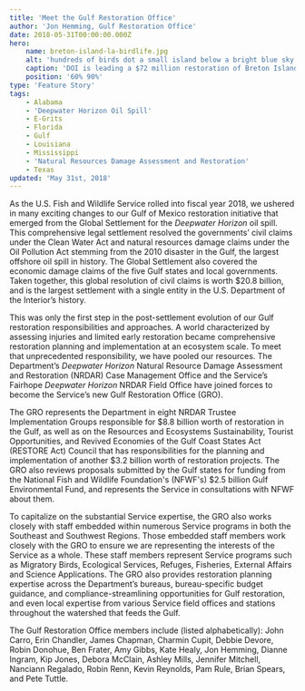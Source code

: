 ```yaml
---
title: 'Meet the Gulf Restoration Office'
author: 'Jon Hemming, Gulf Restoration Office'
date: 2018-05-31T00:00:00.000Z
hero:
    name: breton-island-la-birdlife.jpg
    alt: 'hundreds of birds dot a small island below a bright blue sky.'
    caption: 'DOI is leading a $72 million restoration of Breton Island off the coast of Louisiana that will benefit brown pelicans, terns, skimmers and gulls. Photo by Brian Spears, USFWS.'
    position: '60% 90%'
type: 'Feature Story'
tags:
    - Alabama
    - 'Deepwater Horizon Oil Spill'
    - E-Grits
    - Florida
    - Gulf
    - Louisiana
    - Mississippi
    - 'Natural Resources Damage Assessment and Restoration'
    - Texas
updated: 'May 31st, 2018'
---
```


As the U.S. Fish and Wildlife Service rolled into fiscal year 2018, we ushered in many exciting changes to our Gulf of Mexico restoration initiative that emerged from the Global Settlement for the *Deepwater Horizon* oil spill. This comprehensive legal settlement resolved the governments’ civil claims under the Clean Water Act and natural resources damage claims under the Oil Pollution Act stemming from the 2010 disaster in the Gulf, the largest offshore oil spill in history. The Global Settlement also covered the economic damage claims of the five Gulf states and local governments. Taken together, this global resolution of civil claims is worth $20.8 billion, and is the largest settlement with a single entity in the U.S. Department of the Interior’s history. 

This was only the first step in the post-settlement evolution of our Gulf restoration responsibilities and approaches. A world characterized by assessing injuries and limited early restoration became comprehensive restoration planning and implementation at an ecosystem scale. To meet that unprecedented responsibility, we have pooled our resources. The Department’s *Deepwater Horizon* Natural Resource Damage Assessment and Restoration (NRDAR) Case Management Office and the Service’s Fairhope *Deepwater Horizon* NRDAR Field Office have joined forces to become the Service’s new Gulf Restoration Office (GRO). 

The GRO represents the Department in eight NRDAR Trustee Implementation Groups responsible for $8.8 billion worth of restoration in the Gulf, as well as on the Resources and Ecosystems Sustainability, Tourist Opportunities, and Revived Economies of the Gulf Coast States Act (RESTORE Act) Council that has responsibilities for the planning and implementation of another $3.2 billion worth of restoration projects. The GRO also reviews proposals submitted by the Gulf states for funding from the National Fish and Wildlife Foundation's (NFWF's) $2.5 billion Gulf Environmental Fund, and represents the Service in consultations with NFWF about them. 

To capitalize on the substantial Service expertise, the GRO also works closely with staff embedded within numerous Service programs in both the Southeast and Southwest Regions. Those embedded staff members work closely with the GRO to ensure we are representing the interests of the Service as a whole. These staff members represent Service programs such as Migratory Birds, Ecological Services, Refuges, Fisheries, External Affairs and Science Applications.  The GRO also provides restoration planning expertise across the Department’s bureaus, bureau-specific budget guidance, and compliance-streamlining opportunities for Gulf restoration, and even local expertise from various Service field offices and stations throughout the watershed that feeds the Gulf. 

The Gulf Restoration Office members include (listed alphabetically):  John Carro, Erin Chandler, James Chapman, Charmin Cupit, Debbie Devore, Robin Donohue, Ben Frater, Amy Gibbs, Kate Healy, Jon Hemming, Dianne Ingram, Kip Jones, Debora McClain, Ashley Mills, Jennifer Mitchell, Nanciann Regalado, Robin Renn, Kevin Reynolds, Pam Rule, Brian Spears, and Pete Tuttle.
